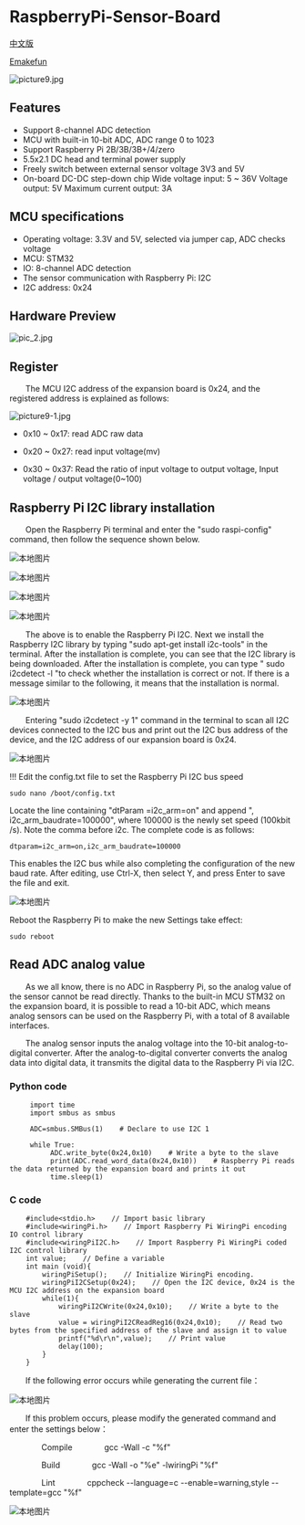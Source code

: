 # RaspberryPi-Sensor-Board
[中文版](README_zh.md)

 [Emakefun](http://www.emakefun.com)

![picture9.jpg](./picture/picture0.jpg)

## Features

- Support 8-channel ADC detection
- MCU with built-in 10-bit ADC, ADC range 0 to 1023
- Support Raspberry Pi 2B/3B/3B+/4/zero
- 5.5x2.1 DC head and terminal power supply
- Freely switch between external sensor voltage 3V3 and 5V
- On-board DC-DC step-down chip Wide voltage input: 5 ~ 36V Voltage output: 5V Maximum current output: 3A

## MCU specifications
- Operating voltage: 3.3V and 5V, selected via jumper cap, ADC checks voltage
- MCU: STM32
- IO: 8-channel ADC detection
- The sensor communication with Raspberry Pi: I2C
- I2C address: 0x24

## Hardware Preview

![pic_2.jpg](./picture/pic_1.jpg)

## Register

&ensp;&ensp;&ensp;&ensp;The MCU I2C address of the expansion board is 0x24, and the registered address is explained as follows:

![picture9-1.jpg](./picture/picture9—1.jpg)

  - 0x10 ~ 0x17: read ADC raw data

  - 0x20 ~ 0x27: read input voltage(mv)

  - 0x30 ~ 0x37: Read the ratio of input voltage to output voltage, Input voltage / output voltage(0~100)

##    Raspberry Pi I2C library installation

&ensp;&ensp;&ensp;&ensp;Open the Raspberry Pi terminal and enter the "sudo raspi-config" command, then follow the sequence shown below.

![本地图片](./picture/picture1.png)

![本地图片](./picture/picture2.png)

![本地图片](./picture/picture3.png)

![本地图片](./picture/picture4.png)

&ensp;&ensp;&ensp;&ensp;The above is to enable the Raspberry Pi I2C. Next we install the Raspberry I2C library by typing "sudo apt-get install i2c-tools" in the terminal. After the installation is complete, you can see that the I2C library is being downloaded. After the installation is complete, you can type " sudo i2cdetect -l "to check whether the installation is correct or not. If there is a message similar to the following, it means that the installation is normal.

![本地图片](./picture/picture5.png)

&ensp;&ensp;&ensp;&ensp;Entering "sudo i2cdetect -y 1" command in the terminal to scan all I2C devices connected to the I2C bus and print out the I2C bus address of the device, and the I2C address of our expansion board is 0x24.

![本地图片](./picture/picture6.png)

!!! Edit the config.txt file to set the Raspberry Pi I2C bus speed

    sudo nano /boot/config.txt

Locate the line containing "dtParam =i2c_arm=on" and append ", i2c_arm_baudrate=100000", where 100000 is the newly set speed (100kbit /s). Note the comma before i2c. The complete code is as follows:

    dtparam=i2c_arm=on,i2c_arm_baudrate=100000

This enables the I2C bus while also completing the configuration of the new baud rate. After editing, use Ctrl-X, then select Y, and press Enter to save the file and exit.

![本地图片](./picture/picture7.png)

Reboot the Raspberry Pi to make the new Settings take effect:

    sudo reboot

## Read ADC analog value

&ensp;&ensp;&ensp;&ensp;As we all know, there is no ADC in Raspberry Pi, so the analog value of the sensor cannot be read directly. Thanks to the built-in MCU STM32 on the expansion board, it is possible to read a 10-bit ADC, which means analog sensors can be used on the Raspberry Pi, with a total of 8 available interfaces.

&ensp;&ensp;&ensp;&ensp;The analog sensor inputs the analog voltage into the 10-bit analog-to-digital converter. After the analog-to-digital converter converts the analog data into digital data, it transmits the digital data to the Raspberry Pi via I2C.


### Python code

```
     import time
     import smbus as smbus
    
     ADC=smbus.SMBus(1)    # Declare to use I2C 1
    
     while True:
          ADC.write_byte(0x24,0x10)    # Write a byte to the slave
          print(ADC.read_word_data(0x24,0x10))    # Raspberry Pi reads the data returned by the expansion board and prints it out
          time.sleep(1)
```

### C code

```
    #include<stdio.h>    // Import basic library
    #include<wiringPi.h>    // Import Raspberry Pi WiringPi encoding IO control library
    #include<wiringPiI2C.h>    // Import Raspberry Pi WiringPi coded I2C control library
    int value;    // Define a variable
    int main (void){
        wiringPiSetup();    // Initialize WiringPi encoding.
        wiringPiI2CSetup(0x24);    // Open the I2C device, 0x24 is the MCU I2C address on the expansion board
        while(1){
            wiringPiI2CWrite(0x24,0x10);    // Write a byte to the slave
            value = wiringPiI2CReadReg16(0x24,0x10);    // Read two bytes from the specified address of the slave and assign it to value
            printf("%d\r\n",value);    // Print value
            delay(100);
        }
    }
```

&ensp;&ensp;&ensp;&ensp;If the following error occurs while generating the current file：

![本地图片](./picture/picture8.png)

&ensp;&ensp;&ensp;&ensp;If this problem occurs, please modify the generated command and enter the settings below：

&ensp;&ensp;&ensp;&ensp;&ensp;&ensp;&ensp;&ensp;Compile&ensp;&ensp;&ensp;&ensp;&ensp;&ensp;&ensp;&ensp;gcc -Wall -c "%f"

&ensp;&ensp;&ensp;&ensp;&ensp;&ensp;&ensp;&ensp;Build&ensp;&ensp;&ensp;&ensp;&ensp;&ensp;&ensp;&ensp;gcc -Wall -o "%e" -lwiringPi "%f"

&ensp;&ensp;&ensp;&ensp;&ensp;&ensp;&ensp;&ensp;Lint&ensp;&ensp;&ensp;&ensp;&ensp;&ensp;&ensp;&ensp;cppcheck --language=c --enable=warning,style --template=gcc "%f"

![本地图片](./picture/picture9.png)

